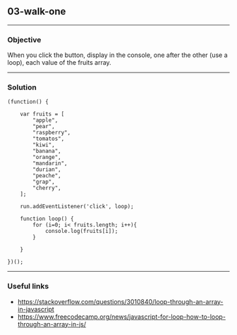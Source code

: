 ## 03-walk-one

---
### Objective
When you click the button, display in the console, one after the other (use a loop), each value of the fruits array.

---
### Solution
````
(function() {

    var fruits = [
        "apple",
        "pear",
        "raspberry",
        "tomatos",
        "kiwi",
        "banana",
        "orange",
        "mandarin",
        "durian",
        "peache",
        "grap",
        "cherry",
    ];

    run.addEventListener('click', loop);

    function loop() {
        for (i=0; i< fruits.length; i++){
            console.log(fruits[i]);
        }

    }

})();
````
---
### Useful links
* https://stackoverflow.com/questions/3010840/loop-through-an-array-in-javascript
* https://www.freecodecamp.org/news/javascript-for-loop-how-to-loop-through-an-array-in-js/